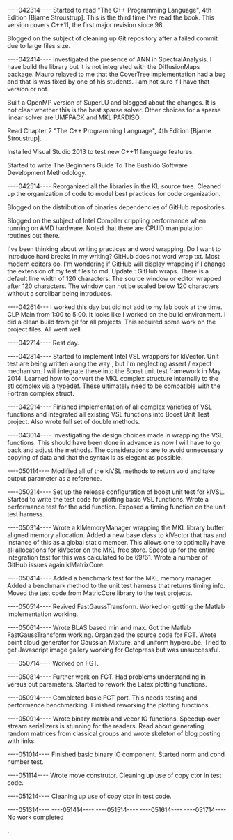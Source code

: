 ----042314----
Started to read "The C++ Programming Language", 4th Edition [Bjarne Stroustrup].  This is the third time I've read the book.  This version covers C++11, the first major revision since 98.

Blogged on the subject of cleaning up Git repository after a failed commit due to large files size. 

----042414----
Investigated the presence of ANN in SpectralAnalysis.  I have build the library but it is not integrated with the DiffusionMaps package. Mauro relayed to me that the CoverTree implementation had a bug and that is was fixed by one of his students. I am not sure if I have that version or not. 

Built a OpenMP version of SuperLU and blogged about the changes. It is not clear whether this is the best sparse solver. Other choices for a sparse linear solver are UMFPACK and MKL PARDISO. 

Read Chapter 2 "The C++ Programming Language", 4th Edition [Bjarne Stroustrup]. 

Installed Visual Studio 2013 to test new C++11 language features.

Started to write The Beginners Guide To The Bushido Software Development Methodology. 

----042514----
Reorganized all the libraries in the KL source tree.  Cleaned up the organization of code to model best practices for code organization. 

Blogged on the distribution of binaries dependencies of GitHub repositories.  

Blogged on the subject of Intel Compiler crippling performance when running on AMD hardware.  Noted that there are CPUID manipulation routines out there.

I've been thinking about writing practices and word wrapping. Do I want to introduce hard breaks in my writing? GitHub does not word wrap txt. Most modern editors do.  I'm wondering if GitHub will display wrapping if I change the extension of my test files to md.  Update : GitHub wraps.  There is a default line width of 120 characters. The source window or editor wrapped after 120 characters. The window can not be scaled below 120 characters without a scrollbar being introduces.   

----042614---
I worked this day but did not add to my lab book at the time.  CLP Main from 1:00 to 5:00.  It looks like I worked on the build environment.  I did a clean build from git for all projects.  This required some work on the project files. All went well.

----042714----
Rest day.

----042814----
Started to implement Intel VSL wrappers for klVector.  Unit test are being written along the way , but I'm neglecting assert / expect mechanism.  I will integrate these into the Boost unit test framework in May 2014.  Learned how to convert the MKL complex structure internally to the stl complex<double> via a typedef.  These ultimately need to be compatible with the Fortran complex struct.     

----042914----
Finished implementation of all complex<double> varieties of VSL functions and integrated all existing VSL functions into Boost Unit Test project. Also wrote full set of double methods.  

----043014----
Investigating the design choices made in wrapping the VSL functions.  This should have been done in advance as now I will have to go back and adjust the methods.  The considerations are to avoid unnecessary copying of data and that the syntax is as elegant as possible. 

----050114----
Modified all of the klVSL methods to return void and take output parameter as a reference.  

----050214----
Set up the release configuration of boost unit test for klVSL. Started to write the test code for plotting basic VSL functions.  Wrote a performance test for the add function.  Exposed a timing function on the unit test harness. 

----050314----
Wrote a klMemoryManager wrapping the MKL library buffer aligned memory allocation. Added a new base class to klVector that has and instance of this as a global static member. This allows one to optimally have all allocations for klVector on the MKL free store. Speed up for the entire integration test for this was calculated to be 69/61. Wrote a number of GitHub issues again klMatrixCore.

----050414----
Added a benchmark test for the MKL memory manager. Added a benchmark method to the unit test harness that returns timing info.  Moved the test code from MatricCore library to the test projects.  

----050514----
Revived FastGaussTransform.  Worked on getting the Matlab implementation working. 

----050614----
Wrote BLAS based min and max.  Got the Matlab FastGaussTransform working. Organized the source code for FGT.  Wrote point cloud generator for Gaussian Mixture, and uniform hypercube. Tried to get Javascript image gallery working for Octopress but was unsuccessful. 

----050714----
Worked on FGT.  

----050814----
Further work on FGT.  Had problems understanding in versus out parameters.  Started to rework the Latex plotting functions.

----050914----
Completed basic FGT port.  This needs testing and performance benchmarking. Finished reworking the plotting functions. 

----050914----
Wrote binary matrix and vecor IO functions.  Speedup over stream serializers is stunning for the readers. Read about generating random matrices from classical groups and wrote skeleton of blog posting with links.

----051014----
Finished basic binary IO component. Started norm and cond number test.

----051114----
Wrote move construtor.  Cleaning up use of copy ctor in test code. 

----051214----
Cleaning up use of copy ctor in test code. 

----051314----
----051414----
----051514----
----051614----
----051714----
No work completed

.



